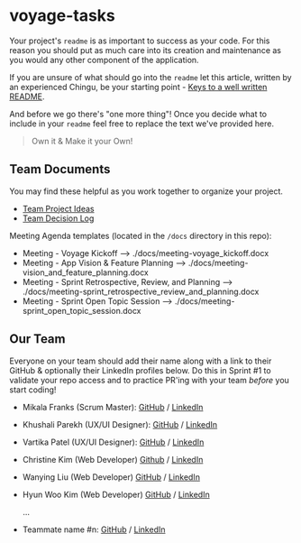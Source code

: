 # voyage-tasks

Your project's `readme` is as important to success as your code. For 
this reason you should put as much care into its creation and maintenance
as you would any other component of the application.

If you are unsure of what should go into the `readme` let this article,
written by an experienced Chingu, be your starting point - 
[Keys to a well written README](https://tinyurl.com/yk3wubft).

And before we go there's "one more thing"! Once you decide what to include
in your `readme` feel free to replace the text we've provided here.

> Own it & Make it your Own!

## Team Documents

You may find these helpful as you work together to organize your project.

- [Team Project Ideas](./docs/team_project_ideas.md)
- [Team Decision Log](./docs/team_decision_log.md)

Meeting Agenda templates (located in the `/docs` directory in this repo):

- Meeting - Voyage Kickoff --> ./docs/meeting-voyage_kickoff.docx
- Meeting - App Vision & Feature Planning --> ./docs/meeting-vision_and_feature_planning.docx
- Meeting - Sprint Retrospective, Review, and Planning --> ./docs/meeting-sprint_retrospective_review_and_planning.docx
- Meeting - Sprint Open Topic Session --> ./docs/meeting-sprint_open_topic_session.docx

## Our Team

Everyone on your team should add their name along with a link to their GitHub
& optionally their LinkedIn profiles below. Do this in Sprint #1 to validate
your repo access and to practice PR'ing with your team *before* you start
coding!

- Mikala Franks (Scrum Master): [GitHub](https://github.com/mikalafranks) / [LinkedIn](https://www.linkedin.com/in/mikala-franks-8b21b52a3/)
- Khushali Parekh (UX/UI Designer): [GitHub](https://github.com/Khush413) / [LinkedIn](https://www.linkedin.com/in/khushali-parekh/)
- Vartika Patel (UX/UI Designer): [GitHub](https://github.com/vartika99) / [LinkedIn](https://www.linkedin.com/in/vartikapatel/)
- Christine Kim (Web Developer) [Github](https://github.com/cfkim) / [LinkedIn](https://www.linkedin.com/me?trk=p_mwlite_feed-secondary_nav)
- Wanying Liu (Web Developer) [GitHub](https://github.com/TheClaireLiu) / [LinkedIn](https://www.linkedin.com/in/wanying--liu/)
- Hyun Woo Kim (Web Developer) [GitHub](https://github.com/hynwkm) / [LinkedIn](https://www.linkedin.com/in/hyunwoo-kim/)

  ...
- Teammate name #n: [GitHub](https://github.com/ghaccountname) / [LinkedIn](https://linkedin.com/in/liaccountname)
